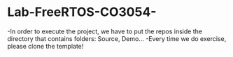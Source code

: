 # Lab-FreeRTOS-CO3054-
-In order to execute the project, we have to put the repos inside the directory that contains folders: Source, Demo...
-Every time we do exercise, please clone the template!

